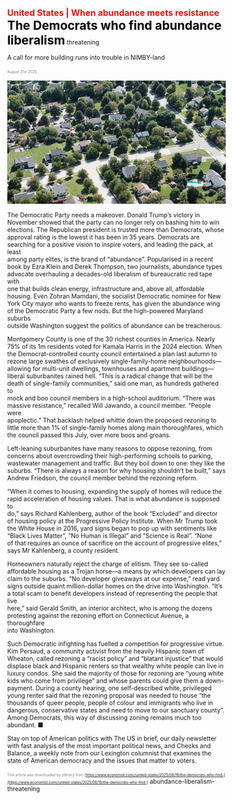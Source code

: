 <span style="color:#E3120B; font-size:14.9pt; font-weight:bold;">United States | When abundance meets resistance</span>
<span style="color:#000000; font-size:21.0pt; font-weight:bold;">The Democrats who find abundance liberalism</span>
threatening

A call for more building runs into trouble in NIMBY-land

<span style="color:#808080; font-size:6.2pt;">August 21st 2025</span>
  

![](../images/014_The_Democrats_who_find_abundance_liberalism_threatening/p0069_img01.jpeg)
  
The Democratic Party needs a makeover. Donald Trump’s victory in  
November showed that the party can no longer rely on bashing him to win  
elections. The Republican president is trusted more than Democrats, whose  
approval rating is the lowest it has been in 35 years. Democrats are  
searching for a positive vision to inspire voters, and leading the pack, at least  
among party elites, is the brand of “abundance”. Popularised in a recent  
book by Ezra Klein and Derek Thompson, two journalists, abundance types  
advocate overhauling a decades-old liberalism of bureaucratic red tape with  
one that builds clean energy, infrastructure and, above all, affordable  
housing. Even Zohran Mamdani, the socialist Democratic nominee for New  
York City mayor who wants to freeze rents, has given the abundance wing of
the Democratic Party a few nods. But the high-powered Maryland suburbs  
outside Washington suggest the politics of abundance can be treacherous.

Montgomery County is one of the 30 richest counties in America. Nearly  
75% of its 1m residents voted for Kamala Harris in the 2024 election. When  
the Democrat-controlled county council entertained a plan last autumn to  
rezone large swathes of exclusively single-family-home neighbourhoods—  
allowing for multi-unit dwellings, townhouses and apartment buildings—  
liberal suburbanites rained hell. “This is a radical change that will be the  
death of single-family communities,” said one man, as hundreds gathered to  
mock and boo council members in a high-school auditorium. “There was  
massive resistance,” recalled Will Jawando, a council member. “People were  
apoplectic.” That backlash helped whittle down the proposed rezoning to  
little more than 1% of single-family homes along main thoroughfares, which  
the council passed this July, over more boos and groans.

Left-leaning suburbanites have many reasons to oppose rezoning, from  
concerns about overcrowding their high-performing schools to parking,  
wastewater management and traffic. But they boil down to one: they like the  
suburbs. “There is always a reason for why housing shouldn’t be built,” says  
Andrew Friedson, the council member behind the rezoning reform.

“When it comes to housing, expanding the supply of homes will reduce the  
rapid acceleration of housing values. That is what abundance is supposed to  
do,” says Richard Kahlenberg, author of the book “Excluded” and director  
of housing policy at the Progressive Policy Institute. When Mr Trump took  
the White House in 2016, yard signs began to pop up with sentiments like  
“Black Lives Matter”, “No Human is Illegal” and “Science is Real”. “None  
of that requires an ounce of sacrifice on the account of progressive elites,”  
says Mr Kahlenberg, a county resident.

Homeowners naturally reject the charge of elitism. They see so-called  
affordable housing as a Trojan horse—a means by which developers can lay  
claim to the suburbs. “No developer giveaways at our expense,” read yard  
signs outside quaint million-dollar homes on the drive into Washington. “It’s  
a total scam to benefit developers instead of representing the people that live  
here,” said Gerald Smith, an interior architect, who is among the dozens
protesting against the rezoning effort on Connecticut Avenue, a thoroughfare  
into Washington.

Such Democratic infighting has fuelled a competition for progressive virtue.  
Kim Persaud, a community activist from the heavily Hispanic town of  
Wheaton, called rezoning a “racist policy” and “blatant injustice” that would  
displace black and Hispanic renters so that wealthy white people can live in  
luxury condos. She said the majority of those for rezoning are “young white  
kids who come from privilege” and whose parents could give them a down-  
payment. During a county hearing, one self-described white, privileged  
young renter said that the rezoning proposal was needed to house “the  
thousands of queer people, people of colour and immigrants who live in  
dangerous, conservative states and need to move to our sanctuary county”.  
Among Democrats, this way of discussing zoning remains much too  
abundant. ■

Stay on top of American politics with The US in brief, our daily newsletter  
with fast analysis of the most important political news, and Checks and  
Balance, a weekly note from our Lexington columnist that examines the  
state of American democracy and the issues that matter to voters.

<span style="color:#808080; font-size:6.2pt;">This article was downloaded by zlibrary from [https://www.economist.com//united-states/2025/08/19/the-democrats-who-find-](https://www.economist.com//united-states/2025/08/19/the-democrats-who-find-)</span>
abundance-liberalism-threatening